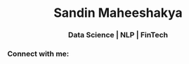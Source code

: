 <h1 align="center">Sandin Maheeshakya</h1>
<h3 align="center">Data Science | NLP | FinTech</h3>

<h3 align="left">Connect with me:</h3>
<p align="left">
</p>


